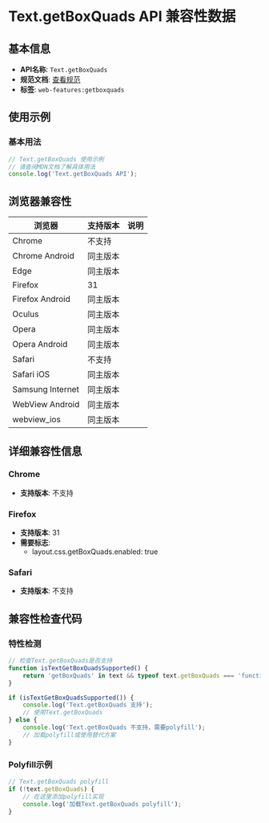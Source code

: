# Text.getBoxQuads API 兼容性数据

## 基本信息

- **API名称**: `Text.getBoxQuads`
- **规范文档**: [查看规范](https://drafts.csswg.org/cssom-view/#dom-geometryutils-getboxquads)
- **标签**: `web-features:getboxquads`

## 使用示例

### 基本用法

```javascript
// Text.getBoxQuads 使用示例
// 请查阅MDN文档了解具体用法
console.log('Text.getBoxQuads API');
```

## 浏览器兼容性

| 浏览器 | 支持版本 | 说明 |
|--------|----------|------|
| Chrome | 不支持 |  |
| Chrome Android | 同主版本 |  |
| Edge | 同主版本 |  |
| Firefox | 31 |  |
| Firefox Android | 同主版本 |  |
| Oculus | 同主版本 |  |
| Opera | 同主版本 |  |
| Opera Android | 同主版本 |  |
| Safari | 不支持 |  |
| Safari iOS | 同主版本 |  |
| Samsung Internet | 同主版本 |  |
| WebView Android | 同主版本 |  |
| webview_ios | 同主版本 |  |

## 详细兼容性信息

### Chrome

- **支持版本**: 不支持

### Firefox

- **支持版本**: 31
- **需要标志**: 
  - layout.css.getBoxQuads.enabled: true

### Safari

- **支持版本**: 不支持

## 兼容性检查代码

### 特性检测

```javascript
// 检查Text.getBoxQuads是否支持
function isTextGetBoxQuadsSupported() {
    return 'getBoxQuads' in text && typeof text.getBoxQuads === 'function';
}

if (isTextGetBoxQuadsSupported()) {
    console.log('Text.getBoxQuads 支持');
    // 使用Text.getBoxQuads
} else {
    console.log('Text.getBoxQuads 不支持，需要polyfill');
    // 加载polyfill或使用替代方案
}
```

### Polyfill示例

```javascript
// Text.getBoxQuads polyfill
if (!text.getBoxQuads) {
    // 在这里添加polyfill实现
    console.log('加载Text.getBoxQuads polyfill');
}
```

